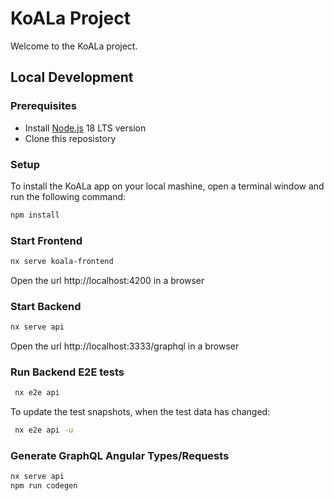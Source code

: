 # KoALa Project

Welcome to the KoALa project.

## Local Development

### Prerequisites

- Install [Node.js](https://nodejs.org) 18 LTS version
- Clone this reposistory

### Setup

To install the KoALa app on your local mashine, open a terminal window and run the following command:

```Bash
npm install
```

### Start Frontend

```Bash
nx serve koala-frontend
```

Open the url http://localhost:4200 in a browser

### Start Backend

```Bash
nx serve api
```

Open the url http://localhost:3333/graphql in a browser

### Run Backend E2E tests

```Bash
 nx e2e api
```

To update the test snapshots, when the test data has changed:

```Bash
 nx e2e api -u
```

### Generate GraphQL Angular Types/Requests

```Bash
nx serve api
npm run codegen
```
